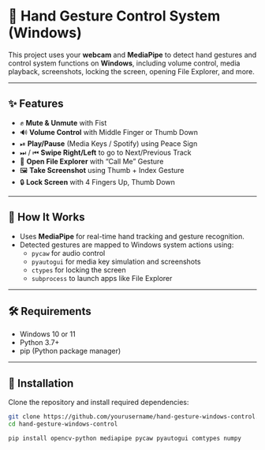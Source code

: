 # 🤟 Hand Gesture Control System (Windows)

This project uses your **webcam** and **MediaPipe** to detect hand gestures and control system functions on **Windows**, including volume control, media playback, screenshots, locking the screen, opening File Explorer, and more.

---

## ✨ Features

- ✊ **Mute & Unmute** with Fist
- 🔊 **Volume Control** with Middle Finger or Thumb Down
- ⏯ **Play/Pause** (Media Keys / Spotify) using Peace Sign
- ⏭ / ⏮ **Swipe Right/Left** to go to Next/Previous Track
- 📂 **Open File Explorer** with “Call Me” Gesture
- 🖼️ **Take Screenshot** using Thumb + Index Gesture
- 🔒 **Lock Screen** with 4 Fingers Up, Thumb Down

---

## 🧠 How It Works

- Uses **MediaPipe** for real-time hand tracking and gesture recognition.
- Detected gestures are mapped to Windows system actions using:
  - `pycaw` for audio control
  - `pyautogui` for media key simulation and screenshots
  - `ctypes` for locking the screen
  - `subprocess` to launch apps like File Explorer

---

## 🛠️ Requirements

- Windows 10 or 11
- Python 3.7+
- pip (Python package manager)

---

## 🔧 Installation

Clone the repository and install required dependencies:

```bash
git clone https://github.com/yourusername/hand-gesture-windows-control.git
cd hand-gesture-windows-control

pip install opencv-python mediapipe pycaw pyautogui comtypes numpy
